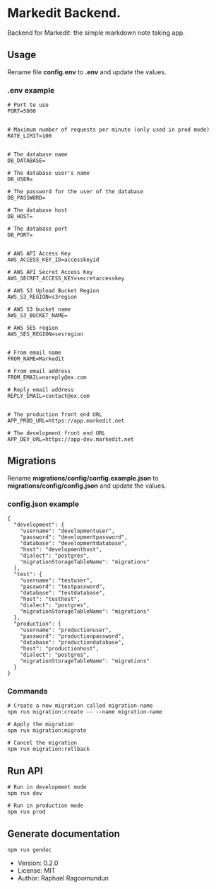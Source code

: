 # Markedit Backend.

Backend for Markedit: the simple markdown note taking app.

## Usage

Rename file **config.env** to **.env** and update the values.

### .env example

```
# Port to use
PORT=5000


# Maximum number of requests per minute (only used in prod mode)
RATE_LIMIT=100


# The database name
DB_DATABASE=

# The database user's name
DB_USER=

# The password for the user of the database
DB_PASSWORD=

# The database host
DB_HOST=

# The database port
DB_PORT=


# AWS API Access Key
AWS_ACCESS_KEY_ID=accesskeyid

# AWS API Secret Access Key
AWS_SECRET_ACCESS_KEY=secretaccesskey

# AWS S3 Upload Bucket Region
AWS_S3_REGION=s3region

# AWS S3 bucket name
AWS_S3_BUCKET_NAME=

# AWS SES region
AWS_SES_REGION=sesregion


# From email name
FROM_NAME=Markedit

# From email address
FROM_EMAIL=noreply@ex.com

# Reply email address
REPLY_EMAIL=contact@ex.com


# The production front end URL
APP_PROD_URL=https://app.markedit.net

# The development front end URL
APP_DEV_URL=https://app-dev.markedit.net
```

## Migrations

Rename **migrations/config/config.example.json** to **migrations/config/config.json** and update the values.

### config.json example

```
{
  "development": {
    "username": "developmentuser",
    "password": "developmentpassword",
    "database": "developmentdatabase",
    "host": "developmenthost",
    "dialect": "postgres",
    "migrationStorageTableName": "migrations"
  },
  "test": {
    "username": "testuser",
    "password": "testpassword",
    "database": "testdatabase",
    "host": "testhost",
    "dialect": "postgres",
    "migrationStorageTableName": "migrations"
  },
  "production": {
    "username": "productionuser",
    "password": "productionpassword",
    "database": "productiondatabase",
    "host": "productionhost",
    "dialect": "postgres",
    "migrationStorageTableName": "migrations"
  }
}
```

### Commands

```
# Create a new migration called migration-name
npm run migration:create -- --name migration-name

# Apply the migration
npm run migration:migrate

# Cancel the migration
npm run migration:rollback
```

## Run API

```
# Run in development mode
npm run dev

# Run in production mode
npm run prod
```

## Generate documentation

```
npm run gendoc
```

- Version: 0.2.0
- License: MIT
- Author: Raphael Ragoomundun
